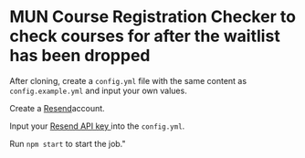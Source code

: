 # MUN Course Registration Checker to check courses for after the waitlist has been dropped

After cloning, create a `config.yml` file with the same content as `config.example.yml` and input your own values.

Create a [Resend](https://resend.com/overview)account.

Input your [Resend API key ](https://resend.com/api-keys)into the `config.yml`.

Run `npm start` to start the job."

